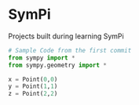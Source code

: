# SymPi
Projects built during learning SymPi

```Python
# Sample Code from the first commit
from sympy import *
from sympy.geometry import *

x = Point(0,0)
y = Point(1,1)
z = Point(2,2)

```
